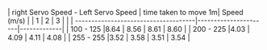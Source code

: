 


| right Servo Speed - Left Servo Speed | time taken to move 1m| Speed (m/s) |
                                       |   1  |   2  |   3    |             |
| -------------------------------------|----------------------|-------------|
|               100 - 125              |8.64  | 8.56 | 8.61   |    8.60     |
|               200 - 225              |4.03  | 4.09 | 4.11   |    4.08     |
|               255 - 255              |3.52  | 3.58 | 3.51   |    3.54     |
